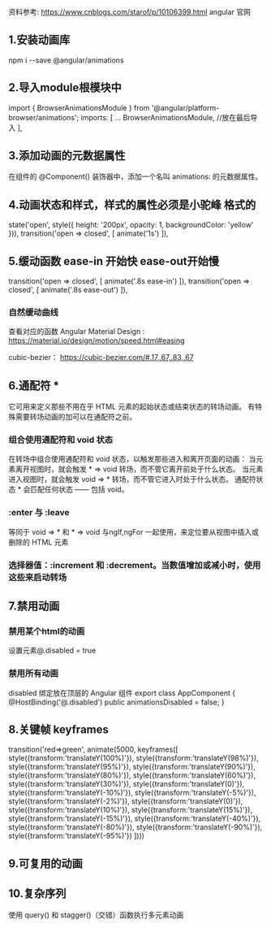 资料参考:
https://www.cnblogs.com/starof/p/10106399.html
angular 官网

## 1.安装动画库
npm i --save @angular/animations
## 2.导入module根模块中
import { BrowserAnimationsModule } from '@angular/platform-browser/animations';
imports: [
...
BrowserAnimationsModule, //放在最后导入
],
## 3.添加动画的元数据属性
在组件的 @Component() 装饰器中，添加一个名叫 animations: 的元数据属性。

## 4.动画状态和样式，样式的属性必须是小驼峰 格式的 
state('open', style({
  height: '200px',
  opacity: 1,
  backgroundColor: 'yellow'
})),
transition('open => closed', [
      animate('1s')
    ]),


## 5.缓动函数  ease-in 开始快  ease-out开始慢
transition('open => closed', [
      animate('.8s ease-in')
    ]),
    transition('open => closed', [
      animate('.8s ease-out')
    ]),
  ### 自然缓动曲线
  查看对应的函数
  Angular Material Design : https://material.io/design/motion/speed.html#easing

  cubic-bezier： https://cubic-bezier.com/#.17,.67,.83,.67

## 6.通配符 * 
  它可用来定义那些不用在乎 HTML 元素的起始状态或结束状态的转场动画。
  有特殊需要转场动画的加可以在通配符之前。

  ### 组合使用通配符和 void 状态
  在转场中组合使用通配符和 void 状态，以触发那些进入和离开页面的动画：
  当元素离开视图时，就会触发 * => void 转场，而不管它离开前处于什么状态。
  当元素进入视图时，就会触发 void => * 转场，而不管它进入时处于什么状态。
  通配符状态 * 会匹配任何状态 —— 包括 void。

  ###  :enter 与 :leave 
  等同于 void => * 和 * => void 与ngIf,ngFor 一起使用，来定位要从视图中插入或删除的 HTML 元素

   ### 选择器值：:increment 和 :decrement。当数值增加或减小时，使用这些来启动转场

## 7.禁用动画
  ### 禁用某个html的动画 
  设置元素@.disabled = true

  ### 禁用所有动画
  disabled 绑定放在顶层的 Angular 组件
  export class AppComponent {
    @HostBinding('@.disabled')
    public animationsDisabled = false;
  }
## 8.关键帧 keyframes
transition('red=>green', animate(5000, keyframes([
        style({transform:'translateY(100%)'}),
        style({transform:'translateY(98%)'}),
        style({transform:'translateY(95%)'}),
        style({transform:'translateY(90%)'}),
        style({transform:'translateY(80%)'}),
        style({transform:'translateY(60%)'}),
        style({transform:'translateY(30%)'}),
        style({transform:'translateY(0)'}),
        style({transform:'translateY(-10%)'}),
        style({transform:'translateY(-5%)'}),
        style({transform:'translateY(-2%)'}),
        style({transform:'translateY(0)'}),
        style({transform:'translateY(10%)'}),
        style({transform:'translateY(15%)'}),
        style({transform:'translateY(-15%)'}),
        style({transform:'translateY(-40%)'}),
        style({transform:'translateY(-80%)'}),
        style({transform:'translateY(-90%)'}),
        style({transform:'translateY(-95%)'})
      ])))
## 9.可复用的动画

## 10.复杂序列
  使用 query() 和 stagger()（交错）函数执行多元素动画

